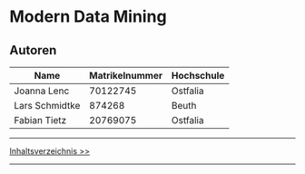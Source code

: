 # Modern Data Mining


## Autoren
Name|Matrikelnummer|Hochschule
----|--------------|----------
Joanna Lenc|70122745|Ostfalia
Lars Schmidtke|874268|Beuth
Fabian Tietz|20769075|Ostfalia

***
[Inhaltsverzeichnis >>](02_toc.md)
***
